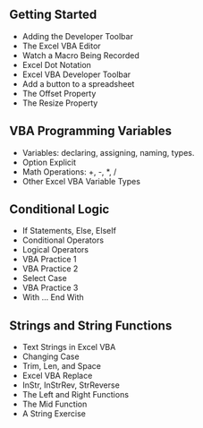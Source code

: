 ## Getting Started

* Adding the Developer Toolbar
* The Excel VBA Editor
* Watch a Macro Being Recorded
* Excel Dot Notation
* Excel VBA Developer Toolbar
* Add a button to a spreadsheet
* The Offset Property
* The Resize Property

## VBA Programming Variables

* Variables: declaring, assigning, naming, types.
* Option Explicit
* Math Operations: +, -, *, /
* Other Excel VBA Variable Types

## Conditional Logic

* If Statements, Else, ElseIf
* Conditional Operators
* Logical Operators
* VBA Practice 1
* VBA Practice 2
* Select Case
* VBA Practice 3
* With ... End With


## Strings and String Functions

* Text Strings in Excel VBA
* Changing Case
* Trim, Len, and Space
* Excel VBA Replace
* InStr, InStrRev, StrReverse
* The Left and Right Functions
* The Mid Function
* A String Exercise

